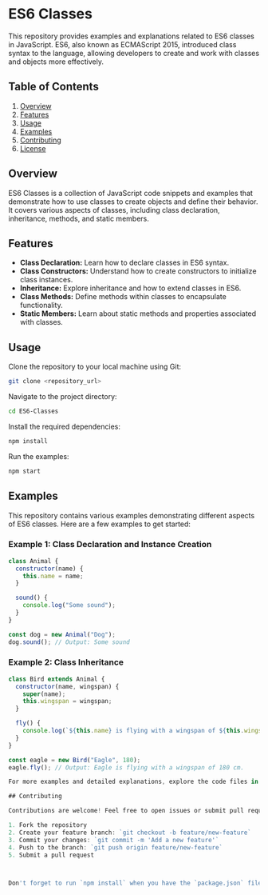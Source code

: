 # ES6 Classes

This repository provides examples and explanations related to ES6 classes in JavaScript. ES6, also known as ECMAScript 2015, introduced class syntax to the language, allowing developers to create and work with classes and objects more effectively.

## Table of Contents

1. [Overview](#overview)
2. [Features](#features)
3. [Usage](#usage)
4. [Examples](#examples)
5. [Contributing](#contributing)
6. [License](#license)

## Overview

ES6 Classes is a collection of JavaScript code snippets and examples that demonstrate how to use classes to create objects and define their behavior. It covers various aspects of classes, including class declaration, inheritance, methods, and static members.

## Features

- **Class Declaration:** Learn how to declare classes in ES6 syntax.
- **Class Constructors:** Understand how to create constructors to initialize class instances.
- **Inheritance:** Explore inheritance and how to extend classes in ES6.
- **Class Methods:** Define methods within classes to encapsulate functionality.
- **Static Members:** Learn about static methods and properties associated with classes.

## Usage

Clone the repository to your local machine using Git:

```bash
git clone <repository_url>
```

Navigate to the project directory:

```bash
cd ES6-Classes
```

Install the required dependencies:

```bash
npm install
```

Run the examples:

```bash
npm start
```

## Examples

This repository contains various examples demonstrating different aspects of ES6 classes. Here are a few examples to get started:

### Example 1: Class Declaration and Instance Creation

```javascript
class Animal {
  constructor(name) {
    this.name = name;
  }

  sound() {
    console.log("Some sound");
  }
}

const dog = new Animal("Dog");
dog.sound(); // Output: Some sound
```

### Example 2: Class Inheritance

```javascript
class Bird extends Animal {
  constructor(name, wingspan) {
    super(name);
    this.wingspan = wingspan;
  }

  fly() {
    console.log(`${this.name} is flying with a wingspan of ${this.wingspan} cm.`);
  }
}

const eagle = new Bird("Eagle", 180);
eagle.fly(); // Output: Eagle is flying with a wingspan of 180 cm.

For more examples and detailed explanations, explore the code files in the repository.

## Contributing

Contributions are welcome! Feel free to open issues or submit pull requests to improve this project.

1. Fork the repository
2. Create your feature branch: `git checkout -b feature/new-feature`
3. Commit your changes: `git commit -m 'Add a new feature'`
4. Push to the branch: `git push origin feature/new-feature`
5. Submit a pull request



Don't forget to run `npm install` when you have the `package.json` file from the terminal of project folder to install necessary project dependencies.
